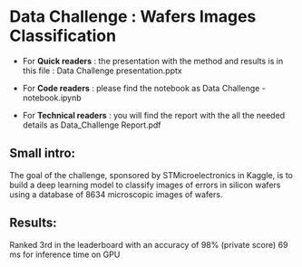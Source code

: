# Data Challenge : Wafers Images Classification


- For **Quick readers** : the presentation with the method and results is in this file : Data Challenge presentation.pptx

- For **Code readers** : please find the notebook as Data Challenge - notebook.ipynb

- For **Technical readers** : you will find the report with the all the needed details as Data_Challenge Report.pdf

## Small intro:
The goal of the challenge, sponsored by STMicroelectronics in Kaggle, is to build a deep
learning model to classify images of errors in silicon wafers using a database of 8634
microscopic images of wafers.

## Results:
Ranked 3rd in the leaderboard with an accuracy of 98% (private score)
69 ms for inference time on GPU
